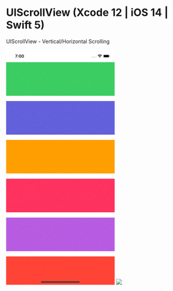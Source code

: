 # UIScrollView (Xcode 12 | iOS 14 | Swift 5)

UIScrollView - Vertical/Horizontal Scrolling

![](UIScrollView(Vertical).gif)               ![](UIScrollView(Horizontal).gif)
